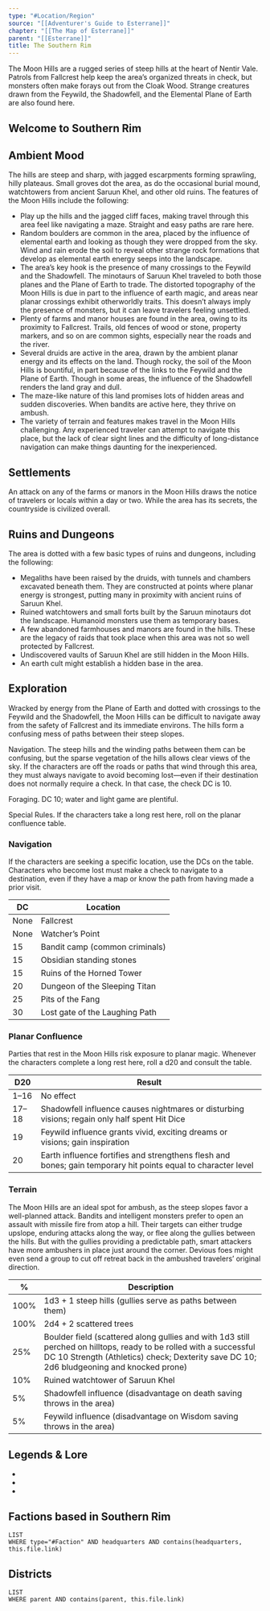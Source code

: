 ```yaml
---
type: "#Location/Region"
source: "[[Adventurer's Guide to Esterrane]]"
chapter: "[[The Map of Esterrane]]"
parent: "[[Esterrane]]"
title: The Southern Rim
---
```

The Moon Hills are a rugged series of steep hills at the heart of Nentir Vale. Patrols from Fallcrest help keep the area’s organized threats in check, but monsters often make forays out from the Cloak Wood. Strange creatures drawn from the Feywild, the Shadowfell, and the Elemental Plane of Earth are also found here.

## Welcome to Southern Rim



## Ambient Mood

The hills are steep and sharp, with jagged escarpments forming sprawling, hilly plateaus. Small groves dot the area, as do the occasional burial mound, watchtowers from ancient Saruun Khel, and other old ruins. The features of the Moon Hills include the following:

- Play up the hills and the jagged cliff faces, making travel through this area feel like navigating a maze. Straight and easy paths are rare here.
- Random boulders are common in the area, placed by the influence of elemental earth and looking as though they were dropped from the sky. Wind and rain erode the soil to reveal other strange rock formations that develop as elemental earth energy seeps into the landscape.
- The area’s key hook is the presence of many crossings to the Feywild and the Shadowfell. The minotaurs of Saruun Khel traveled to both those planes and the Plane of Earth to trade. The distorted topography of the Moon Hills is due in part to the influence of earth magic, and areas near planar crossings exhibit otherworldly traits. This doesn’t always imply the presence of monsters, but it can leave travelers feeling unsettled.
- Plenty of farms and manor houses are found in the area, owing to its proximity to Fallcrest. Trails, old fences of wood or stone, property markers, and so on are common sights, especially near the roads and the river.
- Several druids are active in the area, drawn by the ambient planar energy and its effects on the land. Though rocky, the soil of the Moon Hills is bountiful, in part because of the links to the Feywild and the Plane of Earth. Though in some areas, the influence of the Shadowfell renders the land gray and dull.
- The maze-like nature of this land promises lots of hidden areas and sudden discoveries. When bandits are active here, they thrive on ambush.
- The variety of terrain and features makes travel in the Moon Hills challenging. Any experienced traveler can attempt to navigate this place, but the lack of clear sight lines and the difficulty of long-distance navigation can make things daunting for the inexperienced.

## Settlements

An attack on any of the farms or manors in the Moon Hills draws the notice of travelers or locals within a day or two. While the area has its secrets, the countryside is civilized overall.

## Ruins and Dungeons

The area is dotted with a few basic types of ruins and dungeons, including the following:

- Megaliths have been raised by the druids, with tunnels and chambers excavated beneath them. They are constructed at points where planar energy is strongest, putting many in proximity with ancient ruins of Saruun Khel.
- Ruined watchtowers and small forts built by the Saruun minotaurs dot the landscape. Humanoid monsters use them as temporary bases.
- A few abandoned farmhouses and manors are found in the hills. These are the legacy of raids that took place when this area was not so well protected by Fallcrest.
- Undiscovered vaults of Saruun Khel are still hidden in the Moon Hills.
- An earth cult might establish a hidden base in the area.

## Exploration

Wracked by energy from the Plane of Earth and dotted with crossings to the Feywild and the Shadowfell, the Moon Hills can be difficult to navigate away from the safety of Fallcrest and its immediate environs. The hills form a confusing mess of paths between their steep slopes.

Navigation. The steep hills and the winding paths between them can be confusing, but the sparse vegetation of the hills allows clear views of the sky. If the characters are off the roads or paths that wind through this area, they must always navigate to avoid becoming lost—even if their destination does not normally require a check. In that case, the check DC is 10.

Foraging. DC 10; water and light game are plentiful.

Special Rules. If the characters take a long rest here, roll on the planar confluence table.

### Navigation

If the characters are seeking a specific location, use the DCs on the table. Characters who become lost must make a check to navigate to a destination, even if they have a map or know the path from having made a prior visit.

| DC   | Location                       |
| ---- | ------------------------------ |
| None | Fallcrest                      |
| None | Watcher’s Point                |
| 15   | Bandit camp (common criminals) |
| 15   | Obsidian standing stones       |
| 15   | Ruins of the Horned Tower      |
| 20   | Dungeon of the Sleeping Titan  |
| 25   | Pits of the Fang               |
| 30   | Lost gate of the Laughing Path |

### Planar Confluence

Parties that rest in the Moon Hills risk exposure to planar magic. Whenever the characters complete a long rest here, roll a d20 and consult the table.

| D20   | Result                                                                                                        |
| ----- | ------------------------------------------------------------------------------------------------------------- |
| 1–16  | No effect                                                                                                     |
| 17–18 | Shadowfell influence causes nightmares or disturbing visions; regain only half spent Hit Dice                 |
| 19    | Feywild influence grants vivid, exciting dreams or visions; gain inspiration                                  |
| 20    | Earth influence fortifies and strengthens flesh and bones; gain temporary hit points equal to character level |

### Terrain

The Moon Hills are an ideal spot for ambush, as the steep slopes favor a well-planned attack. Bandits and intelligent monsters prefer to open an assault with missile fire from atop a hill. Their targets can either trudge upslope, enduring attacks along the way, or flee along the gullies between the hills. But with the gullies providing a predictable path, smart attackers have more ambushers in place just around the corner. Devious foes might even send a group to cut off retreat back in the ambushed travelers’ original direction.

| %    | Description                                                                                                                                                                                                    |
| ---- | -------------------------------------------------------------------------------------------------------------------------------------------------------------------------------------------------------------- |
| 100% | 1d3 + 1 steep hills (gullies serve as paths between them)                                                                                                                                                      |
| 100% | 2d4 + 2 scattered trees                                                                                                                                                                                        |
| 25%  | Boulder field (scattered along gullies and with 1d3 still perched on hilltops, ready to be rolled with a successful DC 10 Strength (Athletics) check; Dexterity save DC 10; 2d6 bludgeoning and knocked prone) |
| 10%  | Ruined watchtower of Saruun Khel                                                                                                                                                                               |
| 5%   | Shadowfell influence (disadvantage on death saving throws in the area)                                                                                                                                         |
| 5%   | Feywild influence (disadvantage on Wisdom saving throws in the area)                                                                                                                                           |

## Legends & Lore
- 
- 
- 

## Factions based in Southern Rim
```dataview
LIST
WHERE type="#Faction" AND headquarters AND contains(headquarters, this.file.link)
```

## Districts
```dataview
LIST
WHERE parent AND contains(parent, this.file.link)
```